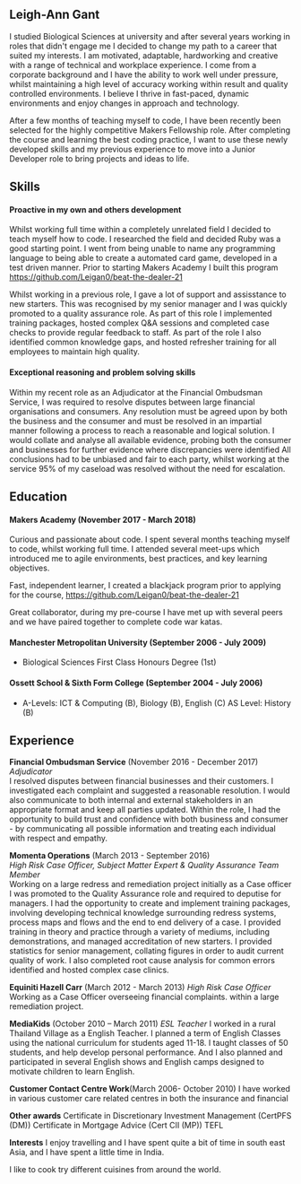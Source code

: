 ## Leigh-Ann Gant

I studied Biological Sciences at university and after several years working in roles that didn't engage me I decided to change my path to a career that suited my interests. I am motivated, adaptable, hardworking and creative with a range of technical and workplace experience. I come from a corporate background and I have the ability to work well under pressure, whilst maintaining a high level of accuracy working within result and quality controlled environments. I believe I thrive in fast-paced, dynamic environments and enjoy changes in approach and technology.

After a few months of teaching myself to code, I have been recently been selected for the highly competitive Makers Fellowship role. After completing the course and learning the best coding practice, I want to use these newly developed skills and my previous experience to move into a Junior Developer role to bring projects and ideas to life.

## Skills

#### Proactive in my own and others development
Whilst working full time within a completely unrelated field I decided to teach myself how to code. I researched the field and decided Ruby was a good starting point. I went from being unable to name any programming language to being able to create a automated card game, developed in a test driven manner. Prior to starting Makers Academy I built this program https://github.com/Leigan0/beat-the-dealer-21

Whilst working in a previous role, I gave a lot of support and assisstance to new starters. This was recognised by my senior manager and I was quickly promoted to a quality assurance role. As part of this role I implemented training packages, hosted complex Q&A sessions and completed case checks to provide regular feedback to staff. As part of the role I also identified common knowledge gaps, and hosted refresher training for all employees to maintain high quality.

#### Exceptional reasoning and problem solving skills
Within my recent role as an Adjudicator at the Financial Ombudsman Service, I was required to resolve disputes between large financial organisations and consumers. Any resolution must be agreed upon by both the business and the consumer and must be resolved in an impartial manner following a process to reach a reasonable and logical solution. I would collate and analyse all available evidence, probing both the consumer and businesses for further evidence where discrepancies were identified All conclusions had to be unbiased and fair to each party, whilst working at the service 95% of my caseload was resolved without the need for escalation.

## Education

#### Makers Academy (November 2017 - March 2018)

Curious and passionate about code. I spent several months teaching myself to code, whilst working full time. I attended several meet-ups which introduced me to agile environments, best practices, and key learning objectives.

Fast, independent learner, I created a blackjack program prior to applying for the course, https://github.com/Leigan0/beat-the-dealer-21

Great collaborator, during my pre-course I have met up with several peers and we have paired together to complete code war katas.

#### Manchester Metropolitan University (September 2006 - July 2009)

- Biological Sciences First Class Honours Degree (1st)

#### Ossett School & Sixth Form College (September 2004 - July 2006)
 - A-Levels: ICT & Computing (B), Biology (B), English (C) AS Level: History (B)

## Experience

**Financial Ombudsman Service** (November 2016 - December 2017)    
*Adjudicator*  
I resolved disputes between financial businesses and their customers. I investigated each complaint and suggested a reasonable resolution. I would also communicate to both internal and external stakeholders in an appropriate format and keep all parties updated. Within the role, I had the opportunity to build trust and confidence with both business and consumer - by communicating all possible information and treating each individual with respect and empathy.

**Momenta Operations** (March 2013 - September 2016)   
*High Risk Case Officer, Subject Matter Expert & Quality Assurance Team Member*  
Working on a large redress and remediation project initially as a Case officer I was promoted to the Quality Assurance role and required to deputise for managers. I had the opportunity to create and implement training packages, involving developing technical knowledge surrounding redress systems, process maps and flows and the end to end delivery of a case. I provided training in theory and practice through a variety of mediums, including demonstrations, and managed accreditation of new starters. I provided statistics for senior management, collating figures in order to audit current quality of work. I also completed root cause analysis for common errors identified and hosted complex case clinics.

**Equiniti Hazell Carr** (March 2012 - March 2013)
*High Risk Case Officer*
Working as a Case Officer overseeing financial complaints. within a large remediation project.

**MediaKids** (October 2010 – March 2011)
*ESL Teacher*
I worked in a rural Thailand Village as a English Teacher. I planned a term of English Classes using the national curriculum for students aged 11-18. I taught classes of 50 students, and help develop personal performance. And I also planned and participated in several English shows and English camps designed to motivate children to learn English.

**Customer Contact Centre Work**(March 2006- October 2010)
I have worked in various customer care related centres in both the insurance and financial

**Other awards** 
Certificate in Discretionary Investment Management (CertPFS (DM))
Certificate in Mortgage Advice (Cert CII (MP))
TEFL

**Interests** 
I enjoy travelling and I have spent quite a bit of time in south east Asia, and I have spent a little time in India. 

I like to cook try different cuisines from around the world. 


